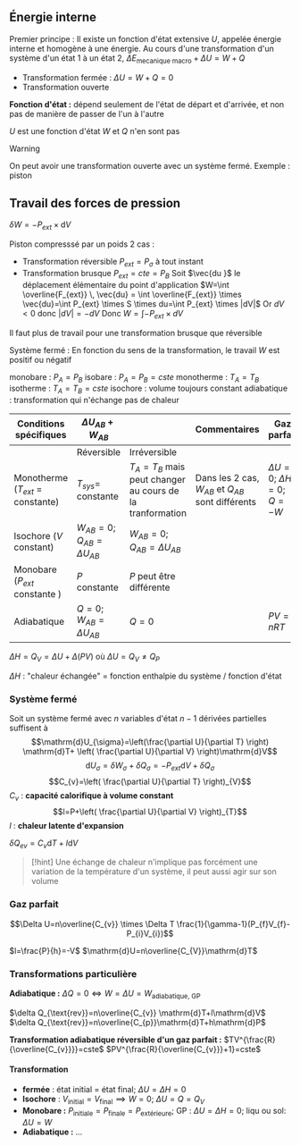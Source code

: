 
## Énergie interne
Premier principe : 
Il existe un fonction d'état extensive  $U$, appelée énergie interne et homogène à une énergie.
Au cours d'une transformation d'un système d'un état 1 à  un état 2,
$\Delta E_{\text{mecanique macro}} + \Delta U= W+Q$

* Transformation fermée : $\Delta U= W+Q=0$
* Transformation ouverte 

**Fonction d'état :** dépend seulement de l'état de départ et d'arrivée, et non pas de manière de passer de l'un à l'autre

$U$ est une fonction d'état
$W$ et $Q$ n'en sont pas

>[!warning] 
>On peut avoir une transformation ouverte avec un système fermé.
>Exemple : piston

## Travail des forces de pression
$\delta W=-P_{ext} \times \mathrm{d}V$

Piston compresssé par un poids
2 cas :
* Transformation réversible $P_{ext}=P_{\sigma}$ à tout instant
* Transformation brusque $P_{ext}=cte=P_{B}$
 Soit $\vec{du }$ le déplacement élémentaire du point d'application
$W=\int  \overline{F_{ext}} \, \vec{du} = \int  \overline{F_{ext}} \times \vec{du}=\int P_{ext} \times S \times du=\int P_{ext} \times |dV|$
Or $dV < 0$ donc $|dV| = -dV$
Donc $W = \int - P_{ext} \times dV$

Il faut plus de travail pour une transformation brusque que réversible

Système fermé : En fonction du sens de la transformation, le travail $W$ est positif ou négatif

monobare : $P_{A}=P_{B}$
isobare : $P_{A}=P_{B} = cste$
monotherme : $T_{A}=T_{B}$
isotherme : $T_{A}=T_{B}=cste$
isochore : volume toujours constant
adiabatique : transformation qui n'échange pas de chaleur


| Conditions spécifiques             | $\Delta U_{AB}+W_{AB}$             |                                                              | Commentaires                                         | Gaz parfait                        |
| ---------------------------------- | ---------------------------------- | ------------------------------------------------------------ | ---------------------------------------------------- | ---------------------------------- |
|                                    | Réversible                         | Irréversible                                                 |                                                      |                                    |
| Monotherme ($T_{ext}$ = constante) | $T_{sys}=$ constante               | $T_{A}=T_{B}$ mais peut changer au cours de la tranformation | Dans les 2 cas, $W_{AB}$ et $Q_{AB}$ sont différents | $\Delta U=0$; $\Delta H=0$; $Q=-W$ |
| Isochore ($V$ constant)            | $W_{AB}=0$; $Q_{AB}=\Delta U_{AB}$ | $W_{AB}=0$; $Q_{AB}= \Delta U_{AB}$                          |                                                      |                                    |
| Monobare ($P_{ext}$ constante )    | $P$ constante                      | $P$ peut être différente                                     |                                                      |                                    |
| Adiabatique                        | $Q=0$; $W_{AB}=\Delta U_{AB}$      | $Q=0$                                                        |                                                      | $PV=nRT$                           |
$\Delta H=Q_{V}=\Delta U+ \Delta(PV)$
où $\Delta U=Q_{V}\neq Q_{P}$

$\Delta H$ : "chaleur échangée" = fonction enthalpie du système / fonction d'état

### Système fermé
Soit un système fermé avec $n$ variables d'état
$n-1$ dérivées partielles suffisent à 
$$\mathrm{d}U_{\sigma}=\left(\frac{\partial U}{\partial T} \right) \mathrm{d}T+ \left( \frac{\partial U}{\partial V} \right)\mathrm{d}V$$
$$\mathrm{d}U_{\sigma}=\delta W_{\sigma}+\delta Q_{\sigma}=-P_{ext}\mathrm{d}V+\delta Q_{\sigma}$$
$$C_{v}=\left( \frac{\partial U}{\partial T} \right)_{V}$$
$C_{v}$ : **capacité calorifique à volume constant**
$$l=P+\left( \frac{\partial U}{\partial V} \right)_{T}$$
$l$ : **chaleur latente d'expansion**

$\delta Q_{ev}=C_{v}\mathrm{d}T+l\mathrm{d}V$

>[!hint] 
>Une échange de chaleur n'implique pas forcément une variation de la température d'un système, il peut aussi agir sur son volume



### Gaz parfait
$$\Delta U=n\overline{C_{v}} \times \Delta T \frac{1}{\gamma-1}(P_{f}V_{f}-P_{i}V_{i})$$

$l=\frac{P}{h}=-V$
$\mathrm{d}U=n\overline{C_{V}}\mathrm{d}T$

### Transformations particulière
**Adiabatique :** $\Delta Q=0 \iff W=\Delta U=W_{\text{adiabatique, GP}}$

$\delta Q_{\text{rev}}=n\overline{C_{v}} \mathrm{d}T+l\mathrm{d}V$
$\delta Q_{\text{rev}}=n\overline{C_{p}}\mathrm{d}T+h\mathrm{d}P$

**Transformation adiabatique réversible d'un gaz parfait :** 
$TV^{\frac{R}{\overline{C_{v}}}}=cste$
$PV^{\frac{R}{\overline{C_{v}}}+1}=cste$

#### Transformation
* **fermée** : état initial = état final; $\Delta U=\Delta H=0$
* **Isochore** : $V_{\text{initial}}=V_{\text{final}}\implies W=0$; $\Delta U=Q=Q_{V}$
* **Monobare :** $P_{\text{initiale}}=P_{\text{finale}}=P_{\text{extérieure}}$; GP : $\Delta U=\Delta H=0$; liqu ou sol: $\Delta U=W$
* **Adiabatique :** ...
